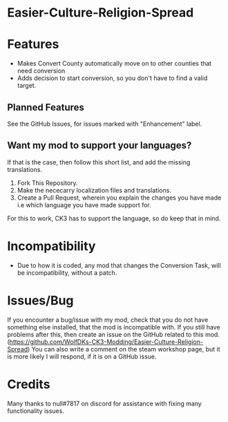 # Easier-Culture-Religion-Spread

# Features
- Makes Convert County automatically move on to other counties that need conversion
- Adds decision to start conversion, so you don't have to find a valid target.

## Planned Features
See the GitHub Issues, for issues marked with "Enhancement" label.

## Want my mod to support your languages?
If that is the case, then follow this short list, and add the missing translations.

1. Fork This Repository.
2. Make the nececarry localization files and translations.
3. Create a Pull Request, wherein you explain the changes you have made i.e which language you have made support for.

For this to work, CK3 has to support the language, so do keep that in mind.

# Incompatibility
- Due to how it is coded, any mod that changes the Conversion Task, will be incompatibility, without a patch.

# Issues/Bug
If you encounter a bug/issue with my mod, check that you do not have something else installed, that the mod is incompatible with.
If you still have problems after this, then create an issue on the GitHub related to this mod. (https://github.com/WolfDKs-CK3-Modding/Easier-Culture-Religion-Spread)
You can also write a comment on the steam workshop page, but it is more likely I will respond, if it is on a GitHub issue.

# Credits
Many thanks to null#7817 on discord for assistance with fixing many functionality issues.
